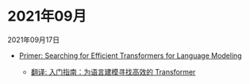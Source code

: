 # 2021年09月

2021年09月17日

- [Primer: Searching for Efficient Transformers for Language Modeling](2021年09月17日/Primer_Searching_for_Efficient_Transformers_for_Language_Modeling.md)

    - [翻译: 入门指南：为语言建模寻找高效的 Transformer](2021年09月17日/Primer_Searching_for_Efficient_Transformers_for_Language_Modeling.md)